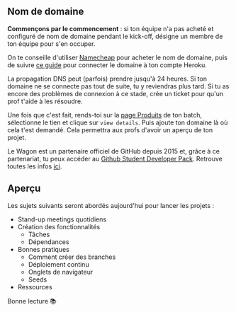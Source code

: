 ## Nom de domaine

**Commençons par le commencement** : si ton équipe n'a pas acheté et configuré de nom de domaine pendant le kick-off, désigne un membre de ton équipe pour s'en occuper.

On te conseille d'utiliser [Namecheap](https://www.namecheap.com) pour acheter le nom de domaine, puis de suivre [ce guide](https://www.lewagon.com/blog/buying-a-domain-on-namecheap-and-pointing-it-to-heroku) pour connecter le domaine à ton compte Heroku.

La propagation DNS peut (parfois) prendre jusqu'à 24 heures. Si ton domaine ne se connecte pas tout de suite, tu y reviendras plus tard. Si tu as encore des problèmes de connexion à ce stade, crée un ticket pour qu'un prof t'aide à les résoudre.

Une fois que c'est fait, rends-toi sur la [page Produits](https://kitt.lewagon.com/camps/<user.batch_slug>/products) de ton batch, sélectionne le tien et clique sur `view details`. Puis ajoute ton domaine là où cela t'est demandé. Cela permettra aux profs d'avoir un aperçu de ton projet.


Le Wagon est un partenaire officiel de GitHub depuis 2015 et, grâce à ce partenariat, tu peux accéder au [Github Student Developer Pack](https://education.github.com/pack). Retrouve toutes les infos [ici](https://www.notion.so/lewagon/GitHub-Student-Developer-Pack-cc73194095034af1a0db32628b729bc3).

## Aperçu

Les sujets suivants seront abordés aujourd'hui pour lancer les projets :
* Stand-up meetings quotidiens
* Création des fonctionnalités
  * Tâches
  * Dépendances
* Bonnes pratiques
  * Comment créer des branches
  * Déploiement continu
  * Onglets de navigateur
  * Seeds
* Ressources

Bonne lecture 📚
